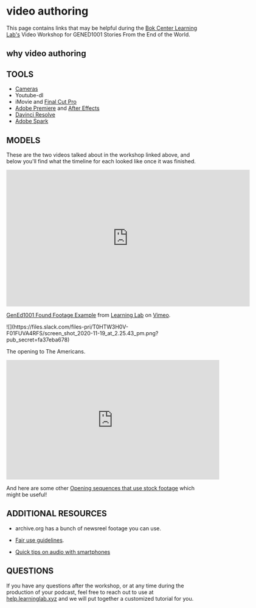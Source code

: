 # video authoring
This page contains links that may be helpful during the [Bok Center Learning Lab's](https://bokcenter.harvard.edu/learning-lab) Video Workshop for GENED1001 Stories From the End of the World.

## why video authoring



## TOOLS

* [Cameras](http://resources.learninglab.xyz/simple/projects/gened1001//cameras)
* Youtube-dl
* iMovie and [Final Cut Pro](http://resources.learninglab.xyz/simple/projects/gened1001//final-cut-pro)
* [Adobe Premiere](http://resources.learninglab.xyz/simple/projects/gened1001//adobe-premiere) and [After Effects](http://resources.learninglab.xyz/simple/projects/gened1001//adobe-after-effects)
* [Davinci Resolve](http://resources.learninglab.xyz/simple/projects/gened1001//davinci-resolve)
* [Adobe Spark](https://spark.adobe.com/)

## MODELS

These are the two videos talked about in the workshop linked above, and below you'll find what the timeline for each looked like once it was finished.
<iframe src="https://player.vimeo.com/video/481384465?title=0&byline=0&portrait=0" width="640" height="360" frameborder="0" allow="autoplay; fullscreen" allowfullscreen></iframe>
<p><a href="https://vimeo.com/481384465">GenEd1001 Found Footage Example</a> from <a href="https://vimeo.com/derekbokcenter">Learning Lab</a> on <a href="https://vimeo.com">Vimeo</a>.</p>
![](https://files.slack.com/files-pri/T0HTW3H0V-F01FUVA4RFS/screen_shot_2020-11-19_at_2.25.43_pm.png?pub_secret=fa37eba678)

The opening to The Americans.
<iframe width="560" height="315" src="https://www.youtube.com/embed/20sAhKwWeJQ" frameborder="0" allow="accelerometer; autoplay; clipboard-write; encrypted-media; gyroscope; picture-in-picture" allowfullscreen></iframe>


And here are some other [Opening sequences that use stock footage](https://www.videvo.net/blog/7-iconic-opening-credits-sequences-that-use-stock-footage-and-one-end-credits-sequence/) which might be useful!

## ADDITIONAL RESOURCES

* archive.org has a bunch of newsreel footage you can use.
* [Fair use guidelines](https://www.copyright.gov/fair-use/more-info.html).


* [Quick tips on audio with smartphones](http://resources.learninglab.xyz/simple/projects/community-based-film/002-audio-tips)

## QUESTIONS
If you have any questions after the workshop, or at any time during the production of your podcast, feel free to reach out to use at [help.learninglab.xyz](http://help.learninglab.xyz) and we will put together a customized tutorial for you.
